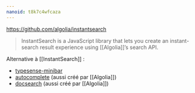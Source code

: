 ```yaml
---
nanoid: t8k7c4wfcaza
---
```

https://github.com/algolia/instantsearch

> InstantSearch is a JavaScript library that lets you create an instant-search result experience using [[Algolia]]’s search API.

Alternative à [[InstantSearch]] :

- [typesense-minibar](https://github.com/jquery/typesense-minibar)
- [autocomplete](https://github.com/algolia/autocomplete) (aussi créé par [[Algolia]])
- [docsearch](https://github.com/algolia/docsearch) (aussi créé par [[Algolia]])
